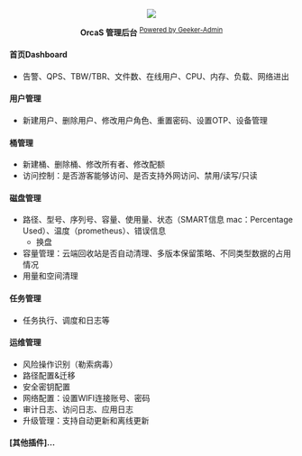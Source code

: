 <p align="center">
  <a href="https://orcastor.github.io/doc/">
    <img src="https://orcastor.github.io/doc/logo.svg">
  </a>
</p>

<p align="center"><strong>OrcaS 管理后台</strong> <sup><a href="https://github.com/HalseySpicy/Geeker-Admin">Powered by Geeker-Admin</a></sup></p>

#### 首页Dashboard
- 告警、QPS、TBW/TBR、文件数、在线用户、CPU、内存、负载、网络进出
#### 用户管理
- 新建用户、删除用户、修改用户角色、重置密码、设置OTP、设备管理
#### 桶管理
- 新建桶、删除桶、修改所有者、修改配额
- 访问控制：是否游客能够访问、是否支持外网访问、禁用/读写/只读
#### 磁盘管理
- 路径、型号、序列号、容量、使用量、状态（SMART信息 mac：Percentage Used）、温度（prometheus）、错误信息
  - 换盘
- 容量管理：云端回收站是否自动清理、多版本保留策略、不同类型数据的占用情况
- 用量和空间清理
#### 任务管理
- 任务执行、调度和日志等
#### 运维管理
- 风险操作识别（勒索病毒）
- 路径配置&迁移
- 安全密钥配置
- 网络配置：设置WIFI连接账号、密码
- 审计日志、访问日志、应用日志
- 升级管理：支持自动更新和离线更新
#### \[其他插件\]...
